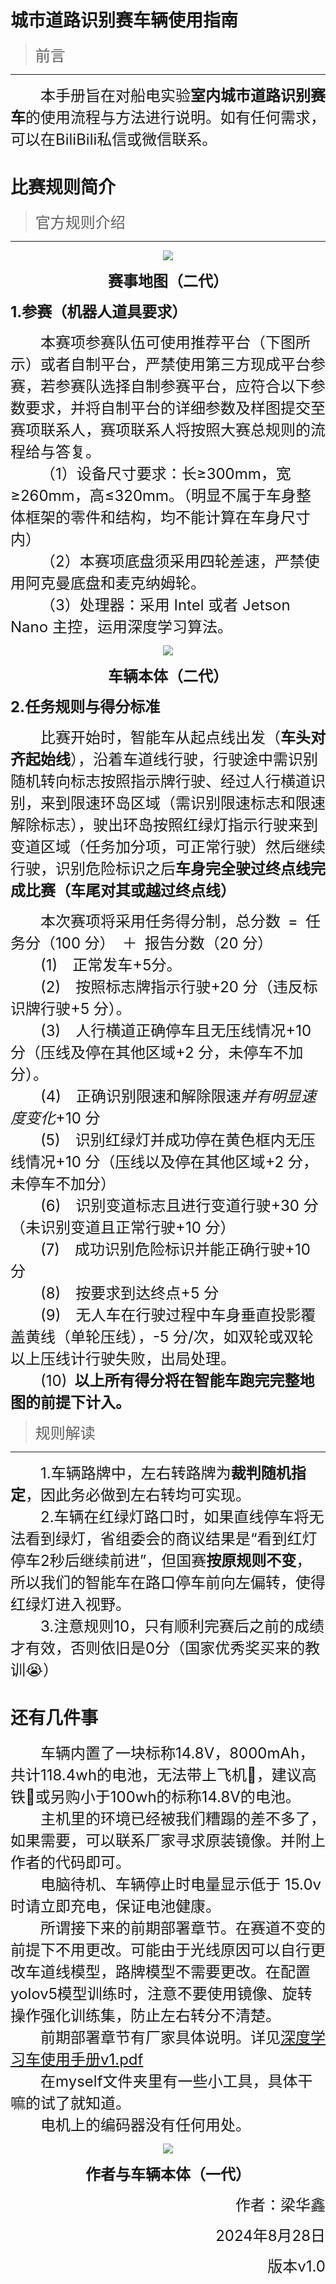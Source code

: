 # 城市道路识别赛车辆使用指南

> <font size=5>前言</font>

---

<font size=5>&emsp;&emsp;本手册旨在对船电实验**室内城市道路识别赛车**的使用流程与方法进行说明。如有任何需求，可以在BiliBili私信或微信联系。</font>

# 比赛规则简介

> <font size=5>官方规则介绍</font>

---

<div style="text-align:center;">  
    <img src="./img/map.png" style="display:inline-block;">  
</div>

<font size=5><center>__赛事地图（二代）__</center></font>



<font size=5>**1.参赛（机器人道具要求）**</font>

<font size=5>&emsp;&emsp;本赛项参赛队伍可使用推荐平台（下图所示）或者自制平台，严禁使用第三方现成平台参赛，若参赛队选择自制参赛平台，应符合以下参数要求，并将自制平台的详细参数及样图提交至赛项联系人，赛项联系人将按照大赛总规则的流程给与答复。\
&emsp;&emsp;（1）设备尺寸要求：长≥300mm，宽≥260mm，高≤320mm。（明显不属于车身整体框架的零件和结构，均不能计算在车身尺寸内）\
&emsp;&emsp;（2）本赛项底盘须采用四轮差速，严禁使用阿克曼底盘和麦克纳姆轮。\
&emsp;&emsp;（3）处理器：采用 Intel 或者 Jetson Nano 主控，运用深度学习算法。\
</font>

</font>

<div style="text-align:center;">  
    <img src="./img/car2.png" style="display:inline-block;">  
</div>

<font size=5><center>__车辆本体（二代）__</center></font>

<font size=5>**2.任务规则与得分标准**</font>

<font size=5>&emsp;&emsp;比赛开始时，智能车从起点线出发（**车头对齐起始线**），沿着车道线行驶，行驶途中需识别随机转向标志按照指示牌行驶、经过人行横道识别，来到限速环岛区域（需识别限速标志和限速解除标志），驶出环岛按照红绿灯指示行驶来到变道区域（任务加分项，可正常行驶）然后继续行驶，识别危险标识之后**车身完全驶过终点线完成比赛（车尾对其或越过终点线）**
</font>

<font size=5>&emsp;&emsp;本次赛项将采用任务得分制，总分数&ensp;=&ensp;任务分（100 分）&ensp;＋&ensp;报告分数（20 分）\
&emsp;&emsp;(1)&emsp;正常发车+5分。\
&emsp;&emsp;(2)&emsp;按照标志牌指示行驶+20 分（违反标识牌行驶+5 分）。\
&emsp;&emsp;(3)&emsp;人行横道正确停车且无压线情况+10 分（压线及停在其他区域+2 分，未停车不加分）。\
&emsp;&emsp;(4)&emsp;正确识别限速和解除限速*并有明显速度变化*+10 分\
&emsp;&emsp;(5)&emsp;识别红绿灯并成功停在黄色框内无压线情况+10 分（压线以及停在其他区域+2 分，未停车不加分）\
&emsp;&emsp;(6)&emsp;识别变道标志且进行变道行驶+30 分（未识别变道且正常行驶+10 分）\
&emsp;&emsp;(7)&emsp;成功识别危险标识并能正确行驶+10 分\
&emsp;&emsp;(8)&emsp;按要求到达终点+5 分\
&emsp;&emsp;(9)&emsp;无人车在行驶过程中车身垂直投影覆盖黄线（单轮压线），-5 分/次，如双轮或双轮以上压线计行驶失败，出局处理。\
&emsp;&emsp;(10)&ensp;**以上所有得分将在智能车跑完完整地图的前提下计入。**\
</font>

> <font size=5>规则解读</font>

---

<font size=5>&emsp;&emsp;1.车辆路牌中，左右转路牌为**裁判随机指定**，因此务必做到左右转均可实现。 \
&emsp;&emsp;2.车辆在红绿灯路口时，如果直线停车将无法看到绿灯，省组委会的商议结果是“看到红灯停车2秒后继续前进”，但国赛**按原规则不变**，所以我们的智能车在路口停车前向左偏转，使得红绿灯进入视野。 \
&emsp;&emsp;3.注意规则10，只有顺利完赛后之前的成绩才有效，否则依旧是0分（国家优秀奖买来的教训😭） \
</font>

# 还有几件事

<font size=5>&emsp;&emsp;车辆内置了一块标称14.8V，8000mAh，共计118.4wh的电池，无法带上飞机🛫，建议高铁🚝或另购小于100wh的标称14.8V的电池。\
&emsp;&emsp;主机里的环境已经被我们糟蹋的差不多了，如果需要，可以联系厂家寻求原装镜像。并附上作者的代码即可。\
&emsp;&emsp;电脑待机、车辆停止时电量显示低于 15.0v 时请立即充电，保证电池健康。\
&emsp;&emsp;所谓接下来的前期部署章节。在赛道不变的前提下不用更改。可能由于光线原因可以自行更改车道线模型，路牌模型不需要更改。在配置yolov5模型训练时，注意不要使用镜像、旋转操作强化训练集，防止左右转分不清楚。\
&emsp;&emsp;前期部署章节有厂家具体说明。详见[深度学习车使用手册v1.pdf](https://qi9206pf15p.feishu.cn/wiki/N9BCwhBFeiI6pmkGGJ2cpsUWnOh?from=from_copylink)\
&emsp;&emsp;在myself文件夹里有一些小工具，具体干嘛的试了就知道。\
&emsp;&emsp;电机上的编码器没有任何用处。\
</font>

<div style="text-align:center;">  
    <img src="./img/car.jpg" style="display:inline-block;">  
</div>

<font size=5><center>__作者与车辆本体（一代）__</center></font>

<font size=5><p align="right">作者：梁华鑫</p></font>

<font size=5><p align="right">2024年8月28日</p></font>

<font size=5><p align="right">版本v1.0</p></font>